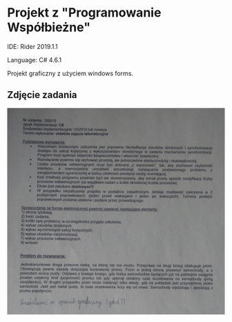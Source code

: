 # Projekt z "Programowanie Współbieżne"
IDE: Rider 2019.1.1

Language: C# 4.6.1

Projekt graficzny z użyciem windows forms.

## Zdjęcie zadania
![Image](IMG_20190525_142130.jpg)
